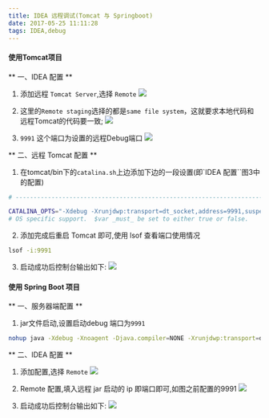 ```yaml
---
title: IDEA 远程调试(Tomcat 与 Springboot)
date: 2017-05-25 11:11:28
tags: IDEA,debug
---
```


#### 使用Tomcat项目
** 一、IDEA 配置 **
1. 添加远程 `Tomcat Server`,选择 `Remote`
![](http://oizl4tpho.bkt.clouddn.com//20170525140622_YPKDWi_tomcat1.jpeg)
<!--more-->
2. 这里的`Remote staging`选择的都是`same file system`，这就要求本地代码和远程Tomcat的代码要一致;
![](http://oizl4tpho.bkt.clouddn.com//20170525140635_fbLnY4_tomcat2.jpeg)

3. `9991` 这个端口为设置的远程Debug端口
![](http://oizl4tpho.bkt.clouddn.com//20170525141215_IkdUGZ_tomcat3.jpeg)

** 二、远程 Tomcat 配置 **
1. 在tomcat/bin下的`catalina.sh`上边添加下边的一段设置(即`IDEA 配置``图3中的配置)
```BASH
# -----------------------------------------------------------------------------

CATALINA_OPTS="-Xdebug -Xrunjdwp:transport=dt_socket,address=9991,suspend=n,server=y"
# OS specific support.  $var _must_ be set to either true or false.
```
2. 添加完成后重启 Tomcat 即可,使用 lsof 查看端口使用情况
```bash
lsof -i:9991
```
3. 启动成功后控制台输出如下:
![](http://oizl4tpho.bkt.clouddn.com//20170525142837_b4LISr_jar3.jpeg)

#### 使用 Spring Boot 项目
** 一、服务器端配置 **
1. jar文件启动,设置启动debug 端口为`9991`
```bash
nohup java -Xdebug -Xnoagent -Djava.compiler=NONE -Xrunjdwp:transport=dt_socket,server=y,suspend=n,address=9991 -Dpay.notify.ip=123.11.11.11 -Deureka.hostname=123.22.22.22 -Deureka.instance.post=1111 -jar zealotpz-test-1.0.jar >> /dev/null &
```
** 二、IDEA 配置 **
1. 添加配置,选择 `Remote`
![](http://oizl4tpho.bkt.clouddn.com//20170525144203_CnTvgp_1111111111111.jpeg)

2. Remote 配置,填入远程 jar 启动的 ip 即端口即可,如图之前配置的9991
![](http://oizl4tpho.bkt.clouddn.com//20170525142353_2aWrAz_jar2.jpeg)

3. 启动成功后控制台输出如下:
![](http://oizl4tpho.bkt.clouddn.com//20170525142837_b4LISr_jar3.jpeg)
